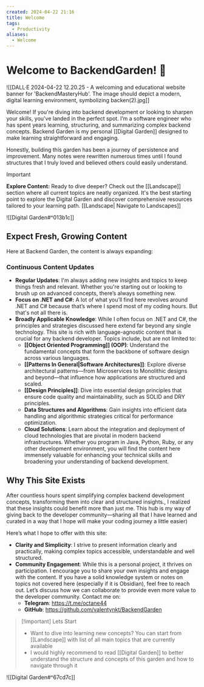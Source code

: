 ```yaml
---
created: 2024-04-22 21:16
title: Welcome
tags:
  - Productivity
aliases:
  - Welcome
---
```



# Welcome to BackendGarden! 🎉

![[DALL·E 2024-04-22 12.20.25 - A welcoming and educational website banner for 'BackendMasteryHub'. The image should depict a modern, digital learning environment, symbolizing backen(2).jpg]]

Welcome! If you're diving into backend development or looking to sharpen your skills, you've landed in the perfect spot. I’m a software engineer who has spent years learning, structuring, and summarizing complex backend concepts. Backend Garden is my personal [[Digital Garden]] designed to make learning straightforward and engaging.

Honestly, building this garden has been a journey of persistence and improvement. Many notes were rewritten numerous times until I found structures that I truly loved and believed others could easily understand.

> [!important] 
> **Explore Content:** Ready to dive deeper? Check out the [[Landscape]] section where all current topics are neatly organized. It's the best starting point to explore the Digital Garden and discover comprehensive resources tailored to your learning path. [[Landscape| Navigate to Landscapes]]

![[Digital Garden#^013b1c]]

## Expect Fresh, Growing Content

Here at Backend Garden, the content is always expanding:

### Continuous Content Updates

- **Regular Updates**: I'm always adding new insights and topics to keep things fresh and relevant. Whether you're starting out or looking to brush up on advanced concepts, there’s always something new.
- **Focus on .NET and C#:** A lot of what you’ll find here revolves around .NET and C# because that’s where I spend most of my coding hours. But that's not all there is.
- **Broadly Applicable Knowledge**: While I often focus on .NET and C#, the principles and strategies discussed here extend far beyond any single technology. This site is rich with language-agnostic content that is crucial for any backend developer. Topics include, but are not limited to:
    - **[[Object Oriented Programming]] (OOP)**: Understand the fundamental concepts that form the backbone of software design across various languages.
    - **[[Patterns In General|Software Architectures]]**: Explore diverse architectural patterns—from Microservices to Monolithic designs and beyond—that influence how applications are structured and scaled.
    - **[[Design Principles]]**: Dive into essential design principles that ensure code quality and maintainability, such as SOLID and DRY principles.
    - **Data Structures and Algorithms**: Gain insights into efficient data handling and algorithmic strategies critical for performance optimization.
    - **Cloud Solutions**: Learn about the integration and deployment of cloud technologies that are pivotal in modern backend infrastructures. Whether you program in Java, Python, Ruby, or any other development environment, you will find the content here immensely valuable for enhancing your technical skills and broadening your understanding of backend development.

## Why This Site Exists

After countless hours spent simplifying complex backend development concepts, transforming them into clear and structured insights., I realized that these insights could benefit more than just me. This hub is my way of giving back to the developer community—sharing all that I have learned and curated in a way that I hope will make your coding journey a little easier)

Here’s what I hope to offer with this site:

- **Clarity and Simplicity**: I strive to present information clearly and practically, making complex topics accessible, understandable and well structured.
- **Community Engagement**: While this is a personal project, it thrives on participation. I encourage you to share your own insights and engage with the content. If you have a solid knowledge system or notes on topics not covered here (especially if it is Obsidian), feel free to reach out. Let’s discuss how we can collaborate to provide even more value to the developer community. Contact me on:
    - **Telegram**: https://t.me/octane44
    - **GitHub**: https://github.com/valentynkt/BackendGarden


> [!important] Lets Start
> - Want to dive into learning new concepts? You can start from [[Landscape]] with list of all main topics that are currently available
> - I would highly recommend to read [[Digital Garden]] to better understand the structure and concepts of this garden and how to navigate through it
> 

![[Digital Garden#^67cd7c]]